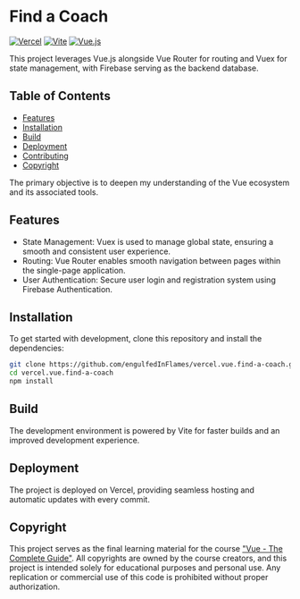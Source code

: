 # Find a Coach

[![Vercel](https://img.shields.io/badge/Vercel-000000?style=for-the-badge&logo=vercel&logoColor=white)](https://vercel.com/)
[![Vite](https://img.shields.io/badge/Vite-B73BFE?style=for-the-badge&logo=vite&logoColor=FFD62E)](https://vitejs.dev/)
[![Vue.js](https://img.shields.io/badge/Vue%20js-35495E?style=for-the-badge&logo=vuedotjs&logoColor=4FC08D)](https://vuejs.org/)

This project leverages Vue.js alongside Vue Router for routing and Vuex for state management, with Firebase serving as the backend database.

## Table of Contents

- [Features](#features)
- [Installation](#installation)
- [Build](#build)
- [Deployment](#deployment)
- [Contributing](#contributing)
- [Copyright](#copyright)

The primary objective is to deepen my understanding of the Vue ecosystem and its associated tools.

## Features

- State Management: Vuex is used to manage global state, ensuring a smooth and consistent user experience.
- Routing: Vue Router enables smooth navigation between pages within the single-page application.
- User Authentication: Secure user login and registration system using Firebase Authentication.

## Installation

To get started with development, clone this repository and install the dependencies:

```bash
git clone https://github.com/engulfedInFlames/vercel.vue.find-a-coach.git
cd vercel.vue.find-a-coach
npm install
```

## Build

The development environment is powered by Vite for faster builds and an improved development experience.

## Deployment

The project is deployed on Vercel, providing seamless hosting and automatic updates with every commit.

## Copyright

This project serves as the final learning material for the course ["Vue - The Complete Guide"](https://www.udemy.com/course/vuejs-2-the-complete-guide/). All copyrights are owned by the course creators, and this project is intended solely for educational purposes and personal use. Any replication or commercial use of this code is prohibited without proper authorization.
